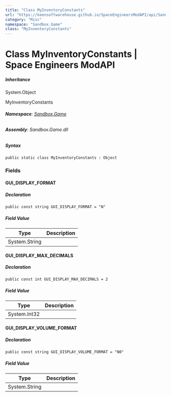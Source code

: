 ```yaml
---
title: "Class MyInventoryConstants"
url: "https://keensoftwarehouse.github.io/SpaceEngineersModAPI/api/Sandbox.Game.MyInventoryConstants.html"
category: "Misc"
namespace: "Sandbox.Game"
class: "MyInventoryConstants"
---
```


# Class MyInventoryConstants | Space Engineers ModAPI

##### Inheritance

System.Object

MyInventoryConstants

###### **Namespace**: [Sandbox.Game](https://keensoftwarehouse.github.io/SpaceEngineersModAPI/api/Sandbox.Game.html)

###### **Assembly**: Sandbox.Game.dll

##### Syntax

```
public static class MyInventoryConstants : Object
```

### Fields

#### GUI\_DISPLAY\_FORMAT

##### Declaration

```
public const string GUI_DISPLAY_FORMAT = "N"
```

##### Field Value

| Type | Description |
| --- | --- |
| System.String |     |

#### GUI\_DISPLAY\_MAX\_DECIMALS

##### Declaration

```
public const int GUI_DISPLAY_MAX_DECIMALS = 2
```

##### Field Value

| Type | Description |
| --- | --- |
| System.Int32 |     |

#### GUI\_DISPLAY\_VOLUME\_FORMAT

##### Declaration

```
public const string GUI_DISPLAY_VOLUME_FORMAT = "N0"
```

##### Field Value

| Type | Description |
| --- | --- |
| System.String |     |
